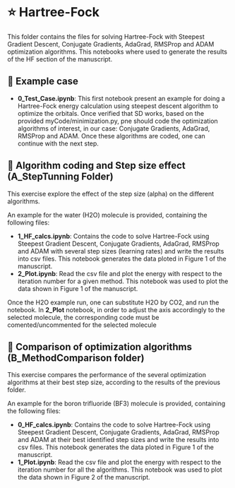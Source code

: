 # ⭐ Hartree-Fock

This folder contains the files for solving Hartree-Fock with Steepest Gradient Descent, Conjugate Gradients, AdaGrad, RMSProp and ADAM optimization algorithms. This notebooks where used to generate the results of the HF section of the manuscript.

## 🏃 Example case
- **0_Test_Case.ipynb**: This first notebook present an example for doing a Hartree-Fock energy calculation using steepest descent algorithm to optimize the orbitals. Once verified that SD works, based on the provided myCode/minimization.py, pne should 
code the  optimization algorithms of interest, in our case: Conjugate Gradients, AdaGrad, RMSProp and ADAM. Once these algorithms are coded, one can continue with the next step.

## 🏃 Algorithm coding and Step size effect (A_StepTunning Folder)

This exercise explore the effect of the step size (alpha) on the different algorithms.

An example for the water (H2O) molecule is provided, containing the following files:
- **1_HF_calcs.ipynb**: Contains the code to solve Hartree-Fock using Steepest Gradient Descent, Conjugate Gradients, AdaGrad, RMSProp and ADAM with several step sizes (learning rates) and write the results into csv files. This notebook generates the data ploted in Figure 1 of the manuscript.
- **2_Plot.ipynb**: Read the csv file and plot the energy with respect to the iteration number for a given method. This notebook was used to plot the 
data shown in Figure 1 of the manuscript.

Once the H2O example run, one can substitute H2O by CO2, and run the notebook. In **2_Plot** notebook, in order to adjust the axis accordingly to the selected molecule, the corresponding code must be comented/uncommented for the selected molecule

## 🚗 Comparison of optimization algorithms (B_MethodComparison folder)

This exercise compares the performance of the several optimization algorithms at their best step size, according to the results of the previous folder.

An example for the boron trifluoride (BF3) molecule is provided, containing the following files:
- **0_HF_calcs.ipynb**: Contains the code to solve Hartree-Fock using Steepest Gradient Descent, Conjugate Gradients, AdaGrad, RMSProp and ADAM at their best identified step sizes and write the results into csv files. This notebook generates the data ploted in Figure 1 of the manuscript.
- **1_Plot.ipynb**: Read the csv file and plot the energy with respect to the iteration number for all the algorithms.
This notebook was used to plot the data shown in Figure 2 of the manuscript.